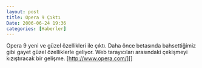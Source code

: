 ```yaml
---
layout: post
title: Opera 9 Çıktı
Date: 2006-06-24 19:36
categories: [Haberler]
---
```


Opera 9 yeni ve güzel özellikleri ile çıktı. Daha önce betasında
bahsettiğimiz gibi gayet güzel özelliklerle geliyor. Web tarayıcıları
arasındaki çekişmeyi kızıştıracak bir gelişme. [http://www.opera.com/][]

  [http://www.opera.com/]: http://www.opera.com/ "Opera 9"
